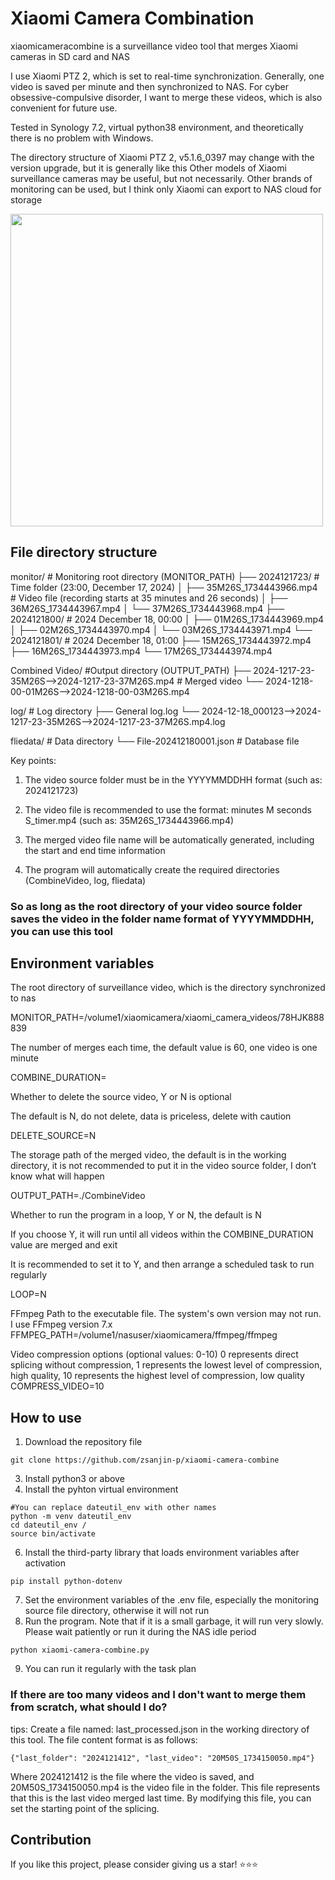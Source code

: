 # Xiaomi Camera Combination
xiaomicameracombine is a surveillance video tool that merges Xiaomi cameras in SD card and NAS

I use Xiaomi PTZ 2, which is set to real-time synchronization. Generally, one video is saved per minute and then synchronized to NAS. For cyber obsessive-compulsive disorder, I want to merge these videos, which is also convenient for future use.

Tested in Synology 7.2, virtual python38 environment, and theoretically there is no problem with Windows.

The directory structure of Xiaomi PTZ 2, v5.1.6_0397 may change with the version upgrade, but it is generally like this
Other models of Xiaomi surveillance cameras may be useful, but not necessarily.
Other brands of monitoring can be used, but I think only Xiaomi can export to NAS cloud for storage

<p alignment="center">
<img src="https://github.com/user-attachments/assets/2518063a-d85b-4ee9-a2a5-b9188184adae" width="500" height="500">
</p>

## File directory structure
monitor/                                       # Monitoring root directory (MONITOR_PATH)
├── 2024121723/                                # Time folder (23:00, December 17, 2024)
│ ├── 35M26S_1734443966.mp4                    # Video file (recording starts at 35 minutes and 26 seconds)
│ ├── 36M26S_1734443967.mp4
│ └── 37M26S_1734443968.mp4
├── 2024121800/                                # 2024 December 18, 00:00
│ ├── 01M26S_1734443969.mp4
│ ├── 02M26S_1734443970.mp4
│ └── 03M26S_1734443971.mp4
└── 2024121801/                                # 2024 December 18, 01:00
├── 15M26S_1734443972.mp4
├── 16M26S_1734443973.mp4
└── 17M26S_1734443974.mp4

Combined Video/                                #Output directory (OUTPUT_PATH)
├── 2024-1217-23-35M26S-->2024-1217-23-37M26S.mp4 # Merged video
└── 2024-1218-00-01M26S-->2024-1218-00-03M26S.mp4

log/                                           # Log directory
├── General log.log
└── 2024-12-18_000123-->2024-1217-23-35M26S-->2024-1217-23-37M26S.mp4.log

fliedata/                                      # Data directory
└── File-202412180001.json # Database file

Key points:

1. The video source folder must be in the YYYYMMDDHH format (such as: 2024121723)

2. The video file is recommended to use the format: minutes M seconds S_timer.mp4 (such as: 35M26S_1734443966.mp4)

3. The merged video file name will be automatically generated, including the start and end time information

4. The program will automatically create the required directories (CombineVideo, log, fliedata)

### So as long as the root directory of your video source folder saves the video in the folder name format of YYYYMMDDHH, you can use this tool

## Environment variables

The root directory of surveillance video, which is the directory synchronized to nas

MONITOR_PATH=/volume1/xiaomicamera/xiaomi_camera_videos/78HJK888839

The number of merges each time, the default value is 60, one video is one minute

COMBINE_DURATION=

Whether to delete the source video, Y or N is optional

The default is N, do not delete, data is priceless, delete with caution

DELETE_SOURCE=N

The storage path of the merged video, the default is in the working directory, it is not recommended to put it in the video source folder, I don’t know what will happen

OUTPUT_PATH=./CombineVideo

Whether to run the program in a loop, Y or N, the default is N

If you choose Y, it will run until all videos within the COMBINE_DURATION value are merged and exit

It is recommended to set it to Y, and then arrange a scheduled task to run regularly

LOOP=N

FFmpeg Path to the executable file. The system's own version may not run. I use FFmpeg version 7.x
FFMPEG_PATH=/volume1/nasuser/xiaomicamera/ffmpeg/ffmpeg

Video compression options (optional values: 0-10)
0 represents direct splicing without compression, 1 represents the lowest level of compression, high quality, 10 represents the highest level of compression, low quality
COMPRESS_VIDEO=10

## How to use

1. Download the repository file
```
git clone https://github.com/zsanjin-p/xiaomi-camera-combine
```
3. Install python3 or above
4. Install the pyhton virtual environment
```
#You can replace dateutil_env with other names
python -m venv dateutil_env
cd dateutil_env /
source bin/activate
```
6. Install the third-party library that loads environment variables after activation
```
pip install python-dotenv
```
7. Set the environment variables of the .env file, especially the monitoring source file directory, otherwise it will not run
8. Run the program. Note that if it is a small garbage, it will run very slowly. Please wait patiently or run it during the NAS idle period
```
python xiaomi-camera-combine.py
```
9. You can run it regularly with the task plan

### If there are too many videos and I don't want to merge them from scratch, what should I do?

tips: Create a file named: last_processed.json in the working directory of this tool. The file content format is as follows:
```
{"last_folder": "2024121412", "last_video": "20M50S_1734150050.mp4"}
```
Where 2024121412 is the file where the video is saved, and 20M50S_1734150050.mp4 is the video file in the folder. This file represents that this is the last video merged last time.
By modifying this file, you can set the starting point of the splicing.

## Contribution

If you like this project, please consider giving us a star! ⭐⭐⭐
